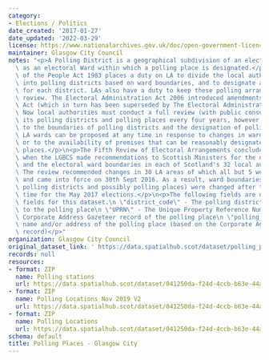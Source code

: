 ```yaml
---
category:
- Elections / Politics
date_created: '2017-01-27'
date_updated: '2022-03-29'
license: https://www.nationalarchives.gov.uk/doc/open-government-licence/version/3/
maintainer: Glasgow City Council
notes: "<p>A Polling District is a geographical subdivision of an electoral area such\
  \ as an electoral Ward within which a polling place is designated.</p>\n<p>The Representation\
  \ of the People Act 1983 places a duty on LA to divide the local authority area\
  \ into polling districts based on ward boundaries, and to designate a polling place\
  \ for each district. LAs also have a duty to keep these polling arrangements under\
  \ review. The Electoral Administration Act 2006 introduced amendments to the 1983\
  \ Act (which in turn has been superseded by The Electoral Administration Act 2013).\
  \ Now local authorities must conduct a full review (with public consultation) of\
  \ its polling districts and polling places every four years, however adjustments\
  \ to the boundaries of polling districts and the designation of polling places within\
  \ LA wards can be proposed at any time in response to changes in ward boundaries\
  \ or to the availability of premises that can be reasonably designated as polling\
  \ places.</p>\n<p>The Fifth Review of Electoral Arrangements concluded in May 2016\
  \ when the LGBCS made recommendations to Scottish Ministers for the number of Councillors\
  \ and the electoral ward boundaries in each of Scotland's 32 local authorities.\
  \ The review recommended changes in 30 LA areas of which all but 5 were accepted\
  \ and came into force on 30th Sept 2016. As a result, ward boundaries (and therefore\
  \ polling districts and possibly polling places) were changed after this date in\
  \ time for the May 2017 elections.</p>\n<p>The following fields are now MANDATORY\
  \ fields for this dataset.\n \"district_code\" - The polling district code linked\
  \ to the polling place\n \"UPRN\" - The Unique Property Reference Number for the\
  \ Corporate Address Gazeteer record of the polling place\n \"polling_place\" - The\
  \ name and/or address of the polling place (based on the Corporate Address Gazeteer\
  \ record)</p>"
organization: Glasgow City Council
original_dataset_link: ' https://data.spatialhub.scot/dataset/polling_places-gc'
records: null
resources:
- format: ZIP
  name: Polling stations
  url: https://data.spatialhub.scot/dataset/041250da-f24d-4ccb-b63e-44ac9f737cdc/resource/f994ede6-0c41-46af-a8d9-2e5c47103734/download/pollingstationsgcc.zip
- format: ZIP
  name: Polling Locations Nov 2019 V2
  url: https://data.spatialhub.scot/dataset/041250da-f24d-4ccb-b63e-44ac9f737cdc/resource/b47ab57e-8d3c-445a-ae18-d3ed349dd2a6/download/polling_locations.zip
- format: ZIP
  name: Polling Locations
  url: https://data.spatialhub.scot/dataset/041250da-f24d-4ccb-b63e-44ac9f737cdc/resource/f8c69f46-aef4-4ecd-bc1b-50799243b9e5/download/polling_locations.zip
schema: default
title: Polling Places - Glasgow City
---
```

